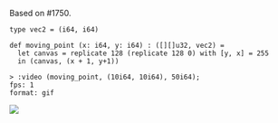 Based on #1750.

```futhark
type vec2 = (i64, i64)

def moving_point (x: i64, y: i64) : ([][]u32, vec2) =
  let canvas = replicate 128 (replicate 128 0) with [y, x] = 255
  in (canvas, (x + 1, y+1))
```

```
> :video (moving_point, (10i64, 10i64), 50i64);
fps: 1
format: gif
```


![](opaque_tuple-img/da140d8304219232f384b6a2d5ea4be9-video.gif)

